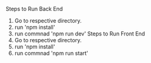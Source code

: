 Steps to Run Back End  
  1. Go to respective directory.
  2. run 'npm install'
  3. run commnad 'npm run dev'
Steps to Run Front End
  1. Go to respective directory.
  2. run 'npm install'
  3. run commnad 'npm run start'

   
